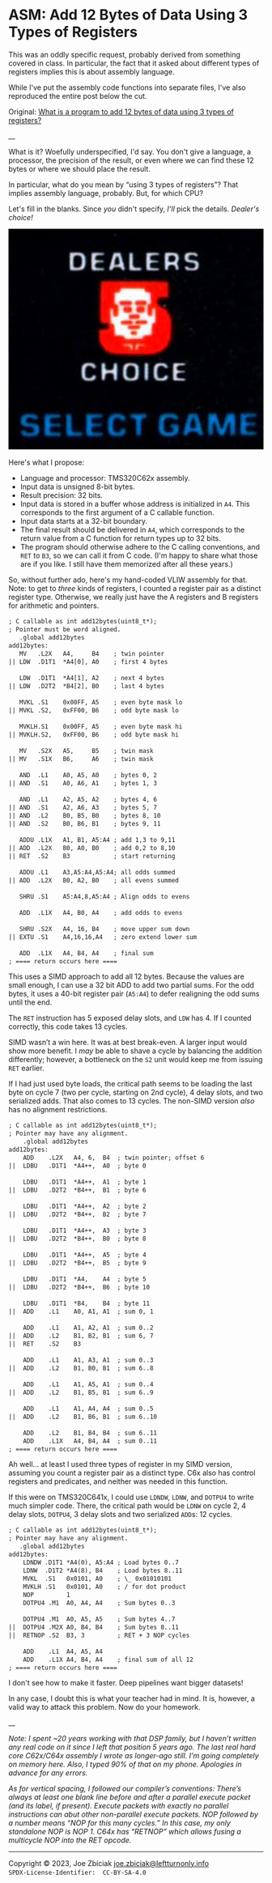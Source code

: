 # ASM: Add 12 Bytes of Data Using 3 Types of Registers

This was an oddly specific request, probably derived from something covered
in class.  In particular, the fact that it asked about different types of
registers implies this is about assembly language.

While I've put the assembly code functions into separate files, I've also
reproduced the entire post below the cut.

Original: [What is a program to add 12 bytes of data using 3 types of registers?](https://www.quora.com/What-is-a-program-to-add-12-bytes-of-data-using-3-types-of-registers/answer/Joe-Zbiciak)

__

What is it? Woefully underspecified, I'd say. You don't give a language, a
processor, the precision of the result, or even where we can find these 12
bytes or where we should place the result.

In particular, what do you mean by “using 3 types of registers”? That implies
assembly language, probably. But, for which CPU?

Let's fill in the blanks. Since _you_ didn't specify, _I'll_ pick the details.
_Dealer's choice!_

![Dealer's Choice](../Images/dealers_choice.png)

Here's what I propose:
  
* Language and processor: TMS320C62x assembly.
* Input data is unsigned 8-bit bytes.
* Result precision: 32 bits.
* Input data is stored in a buffer whose address is initialized in `A4`.
This corresponds to the first argument of a C callable function.
* Input data starts at a 32-bit boundary.
* The final result should be delivered in `A4`, which corresponds to the
return value from a C function for return types up to 32 bits.
* The program should otherwise adhere to the C calling conventions, and `RET`
to `B3`, so we can call it from C code. (I'm happy to share what those are if
you like. I still have them memorized after all these years.)
  
So, without further ado, here's my hand-coded VLIW assembly for that. Note: to
get to _three_ kinds of registers, I counted a register pair as a distinct
register type. Otherwise, we really just have the A registers and B registers
for arithmetic and pointers.

```
; C callable as int add12bytes(uint8_t*); 
; Pointer must be word aligned. 
   .global add12bytes 
add12bytes: 
   MV   .L2X   A4,     B4    ; twin pointer 
|| LDW  .D1T1  *A4[0], A0    ; first 4 bytes 
 
   LDW  .D1T1  *A4[1], A2    ; next 4 bytes 
|| LDW  .D2T2  *B4[2], B0    ; last 4 bytes 
 
   MVKL .S1    0x00FF, A5    ; even byte mask lo 
|| MVKL .S2,   0xFF00, B6    ; odd byte mask lo 
 
   MVKLH.S1    0x00FF, A5    ; even byte mask hi 
|| MVKLH.S2,   0xFF00, B6    ; odd byte mask hi 
 
   MV   .S2X   A5,     B5    ; twin mask 
|| MV   .S1X   B6,     A6    ; twin mask 
 
   AND  .L1    A0, A5, A0    ; bytes 0, 2 
|| AND  .S1    A0, A6, A1    ; bytes 1, 3 
 
   AND  .L1    A2, A5, A2    ; bytes 4, 6 
|| AND  .S1    A2, A6, A3    ; bytes 5, 7 
|| AND  .L2    B0, B5, B0    ; bytes 8, 10 
|| AND  .S2    B0, B6, B1    ; bytes 9, 11 
 
   ADDU .L1X   A1, B1, A5:A4 ; add 1,3 to 9,11 
|| ADD  .L2X   B0, A0, B0    ; add 0,2 to 8,10 
|| RET  .S2    B3            ; start returning 
 
   ADDU .L1    A3,A5:A4,A5:A4; all odds summed 
|| ADD  .L2X   B0, A2, B0    ; all evens summed 
 
   SHRU .S1    A5:A4,8,A5:A4 ; Align odds to evens 
 
   ADD  .L1X   A4, B0, A4    ; add odds to evens 
 
   SHRU .S2X   A4, 16, B4    ; move upper sum down 
|| EXTU .S1    A4,16,16,A4   ; zero extend lower sum 
 
   ADD  .L1X   A4, B4, A4    ; final sum  
; ==== return occurs here ==== 
```

This uses a SIMD approach to add all 12 bytes. Because the values are small
enough, I can use a 32 bit ADD to add two partial sums. For the odd bytes, it
uses a 40-bit register pair (`A5:A4`) to defer realigning the odd sums until
the end.  

The `RET` instruction has 5 exposed delay slots, and `LDW` has 4. If I counted
correctly, this code takes 13 cycles.  

SIMD wasn’t a win here. It was at best break-even. A larger input would show
more benefit. I _may_ be able to shave a cycle by balancing the addition
differently; however, a bottleneck on the `S2` unit would keep me from issuing
`RET` earlier.  

If I had just used byte loads, the critical path seems to be loading the last
byte on cycle 7 (two per cycle, starting on 2nd cycle), 4 delay slots, and two
serialized adds. That also comes to 13 cycles. The non-SIMD version _also_ has
no alignment restrictions.  

```
; C callable as int add12bytes(uint8_t*);
; Pointer may have any alignment.
    .global add12bytes
add12bytes:
    ADD    .L2X   A4, 6,  B4  ; twin pointer; offset 6
||  LDBU   .D1T1  *A4++,  A0  ; byte 0

    LDBU   .D1T1  *A4++,  A1  ; byte 1
||  LDBU   .D2T2  *B4++,  B1  ; byte 6

    LDBU   .D1T1  *A4++,  A2  ; byte 2
||  LDBU   .D2T2  *B4++,  B2  ; byte 7

    LDBU   .D1T1  *A4++,  A3  ; byte 3
||  LDBU   .D2T2  *B4++,  B0  ; byte 8

    LDBU   .D1T1  *A4++,  A5  ; byte 4
||  LDBU   .D2T2  *B4++,  B5  ; byte 9

    LDBU   .D1T1  *A4,    A4  ; byte 5
||  LDBU   .D2T2  *B4++,  B6  ; byte 10

    LDBU   .D1T1  *B4,    B4  ; byte 11
||  ADD    .L1    A0, A1, A1  ; sum 0, 1

    ADD    .L1    A1, A2, A1  ; sum 0..2
||  ADD    .L2    B1, B2, B1  ; sum 6, 7
||  RET    .S2    B3

    ADD    .L1    A1, A3, A1  ; sum 0..3
||  ADD    .L2    B1, B0, B1  ; sum 6..8

    ADD    .L1    A1, A5, A1  ; sum 0..4
||  ADD    .L2    B1, B5, B1  ; sum 6..9

    ADD    .L1    A1, A4, A4  ; sum 0..5
||  ADD    .L2    B1, B6, B1  ; sum 6..10

    ADD    .L2    B1, B4, B4  ; sum 6..11
    ADD    .L1X   A4, B4, A4  ; sum 0..11
; ==== return occurs here ====
```

Ah well… at least I used three types of register in my SIMD version, assuming 
you count a register pair as a distinct type. C6x also has control registers 
and predicates, and neither was needed in this function.  

If this were on TMS320C641x, I could use `LDNDW`, `LDNW`, and `DOTPU4` to write
much simpler code. There, the critical path would be `LDNW` on cycle 2, 4 delay
slots, `DOTPU4`, 3 delay slots and two serialized `ADD`s: 12 cycles.  

```
; C callable as int add12bytes(uint8_t*);
; Pointer may have any alignment.
   .global add12bytes
add12bytes:
    LDNDW .D1T1 *A4(0), A5:A4 ; Load bytes 0..7
    LDNW  .D1T2 *A4(8), B4    ; Load bytes 8..11
    MVKL  .S1   0x0101, A0    ; \_ 0x01010101
    MVKLH .S1   0x0101, A0    ; / for dot product
    NOP         1
    DOTPU4 .M1  A0, A4, A4    ; Sum bytes 0..3

    DOTPU4 .M1  A0, A5, A5    ; Sum bytes 4..7
||  DOTPU4 .M2X A0, B4, B4    ; Sum bytes 8..11
||  RETNOP .S2  B3, 3         ; RET + 3 NOP cycles

    ADD    .L1  A4, A5, A4
    ADD    .L1X A4, B4, A4    ; final sum of all 12
; ==== return occurs here ====
```

I don't see how to make it faster. Deep pipelines want bigger datasets!  

In any case, I doubt this is what your teacher had in mind. It is, however, a
valid way to attack this problem. Now do your homework.  

__

_Note: I spent ~20 years working with that DSP family, but I haven’t
written any real code on it since I left that position 5 years ago.
The last real hard core C62x/C64x assembly I wrote as longer-ago
still. I’m going completely on memory here. Also, I typed 90% of
that on my phone. Apologies in advance for any errors._  

_As for vertical spacing, I followed our compiler’s conventions:
There’s always at least one blank line before and after a parallel
execute packet (and its label, if present). Execute packets with
exactly no parallel instructions can abut other non-parallel execute
packets. NOP followed by a number means “NOP for this many cycles.”
In this case, my only standalone NOP is NOP 1. C64x has “RETNOP”
which allows fusing a multicycle NOP into the RET opcode._


____

Copyright © 2023, Joe Zbiciak <joe.zbiciak@leftturnonly.info>  
`SPDX-License-Identifier:  CC-BY-SA-4.0`
